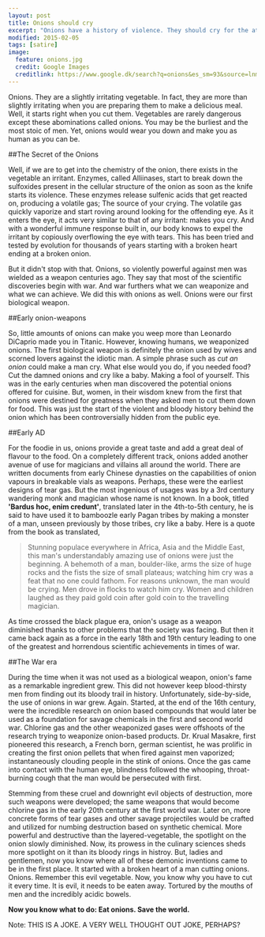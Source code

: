 ```yaml
---
layout: post
title: Onions should cry
excerpt: "Onions have a history of violence. They should cry for the atrocities."
modified: 2015-02-05
tags: [satire]
image:
  feature: onions.jpg
  credit: Google Images
  creditlink: https://www.google.dk/search?q=onions&es_sm=93&source=lnms&tbm=isch&sa=X&ei=GsDTVIDbOobzUK7fguAK&ved=0CAgQ_AUoAQ&biw=1304&bih=639
---
```


Onions. They are a slightly irritating vegetable. In fact, they are more than slightly irritating when you are preparing them to make a delicious meal. Well, it starts right when you cut them. Vegetables are rarely dangerous except these abominations called onions. You may be the burliest and the most stoic of men. Yet, onions would wear you down and make you as human as you can be. 

##The Secret of the Onions

Well, if we are to get into the chemistry of the onion, there exists in the vegetable an irritant. Enzymes, called Alliinases, start to break down the sulfoxides present in the cellular structure of the onion as soon as the knife starts its violence. These enzymes release sulfenic acids that get reacted on, producing a volatile gas; The source of your crying. The volatile gas quickly vaporize and start roving around looking for the offending eye. As it enters the eye, it acts very similar to that of any irritant: makes you cry. And with a wonderful immune response built in, our body knows to expel the irritant by copiously overflowing the eye with tears. This has been tried and tested by evolution for thousands of years starting with a broken heart ending at a broken onion.  

But it didn't stop with that. Onions, so violently powerful against men was wielded as a weapon centuries ago. They say that most of the scientific discoveries begin with war. And war furthers what we can weaponize and what we can achieve. We did this with onions as well. Onions were our first biological weapon.

##Early onion-weapons

So, little amounts of onions can make you weep more than Leonardo DiCaprio made you in Titanic. However, knowing humans, we weaponized onions. The first biological weapon is definitely the onion used by wives and scorned lovers against the idiotic man. A simple phrase such as *cut an onion* could make a man cry. What else would you do, if you needed food? Cut the damned onions and cry like a baby. Making a fool of yourself. This was in the early centuries when man discovered the potential onions offered for cuisine. But, women, in their wisdom knew from the first that onions were destined for greatness when they asked men to cut them down for food. This was just the start of the violent and bloody history behind the onion which has been controversially hidden from the public eye.

##Early AD

For the foodie in us, onions provide a great taste and add a great deal of flavour to the food. On a completely different track, onions added another avenue of use for magicians and villains all around the world. There are written documents from early Chinese dynasties on the capabilities of onion vapours in breakable vials as weapons. Perhaps, these were the earliest designs of tear gas. But the most ingenious of usages was by a 3rd century wandering monk and magician whose name is not known. In a book, titled **'Bardus hoc, enim credunt'**, translated later in the 4th-to-5th century, he is said to have used it to bamboozle early Pagan tribes by making a monster of a man, unseen previously by those tribes, cry like a baby. Here is a quote from the book as translated,

> Stunning populace everywhere in Africa, Asia and the Middle East, this man's understandably amazing use of onions were just the beginning. A behemoth of a man, boulder-like, arms the size of huge rocks and the fists the size of small plateaus; watching him cry was a feat that no one could fathom. For reasons unknown, the man would be crying. Men drove in flocks to watch him cry. Women and children laughed as they paid gold coin after gold coin to the travelling magician. 

As time crossed the black plague era, onion's usage as a weapon diminished thanks to other problems that the society was facing. But then it came back again as a force in the early 18th and 19th century leading to one of the greatest and horrendous scientific achievements in times of war.

##The War era

During the time when it was not used as a biological weapon, onion's fame as a remarkable ingredient grew. This did not however keep blood-thirsty men from finding out its bloody trail in history. Unfortunately, side-by-side, the use of onions in war grew. Again. Started, at the end of the 16th century, were the incredible research on onion based compounds that would later be used as a foundation for savage chemicals in the first and second world war. Chlorine gas and the other weaponized gases were offshoots of the research trying to weaponize onion-based products. Dr. Krual Masakre, first pioneered this research, a French born, german scientist, he was prolific in creating the first onion pellets that when fired against men vaporized; instantaneously clouding people in the stink of onions. Once the gas came into contact with the human eye, blindness followed the whooping, throat-burning cough that the man would be persecuted with first.  

Stemming from these cruel and downright evil objects of destruction, more such weapons were developed; the same weapons that would become chlorine gas in the early 20th century at the first world war. Later on, more concrete forms of tear gases and other savage projectiles would be crafted and utilized for numbing destruction based on synthetic chemical. More powerful and destructive than the layered-vegetable, the spotlight on the onion slowly diminished. Now, its prowess in the culinary sciences sheds more spotlight on it than its bloody rings in histroy. But, ladies and gentlemen, now you know where all of these demonic inventions came to be in the first place. It started with a broken heart of a man cutting onions. Onions. Remember this evil vegetable. Now, you know why you have to cut it every time. It is evil, it needs to be eaten away. Tortured by the mouths of men and the incredibly acidic bowels. 

**Now you know what to do: Eat onions. Save the world.**

Note: THIS IS A JOKE. A VERY WELL THOUGHT OUT JOKE, PERHAPS?


